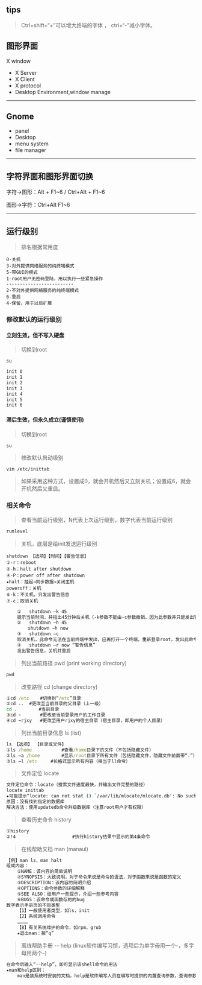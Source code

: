 ## tips

> Ctrl+shift+“+”可以增大终端的字体 ， ctrl+“-”减小字体。

## 图形界面

X window

- X Server
- X Client
- X protocol
- Desktop Environment,window manage

---

## Gnome

- panel
- Desktop
- menu system
- file manager

---

## 字符界面和图形界面切换

字符->图形：Alt	+	F1~6	/	Ctrl+Alt	+	F1~6

图形->字符：Ctrl+Alt	F1~6

---

## 运行级别

> 排名根据常用度

```
0-关机
3-对外提供网络服务的纯终端模式
5-带GUI的模式
1-root用户无密码登陆，用以执行一些紧急操作
-------------------------
2-不对外提供网络服务的纯终端模式
6-重启
4-保留，用于以后扩展
```

### 修改默认的运行级别

#### 立刻生效，但不写入硬盘

> 切换到root

```
su
```

```cmd
init 0
init 1
init 2
init 3
init 4
init 5
init 6
```

#### 滞后生效，但永久成立(谨慎使用)

> 切换到root

```
su
```

> 修改默认启动级别

```
vim /etc/inittab
```

> 如果采用这种方式，设置成0，就会开机然后又立刻关机；设置成6，就会开机然后又重启。

### 相关命令

> 查看当前运行级别，N代表上次运行级别，数字代表当前运行级别

```cmd
runlevel
```



> 关机，底层是给init发送运行级别

```
shutdown 【选项】【时间】【警告信息】
①-r：reboot
②-h：halt after shutdown
④-P：power off after shutdown
★halt：挂起→同步数据→关闭主机
poweroff：关机
⑥-k：不关机，只发出警告信息
⑦-c：取消关机
```

```cmd
	①	shutdown –k 45
	提示当前时间，并指出45分钟后关机（-k参数不能由-c参数撤销，因为此参数并只是发出警告信息，并不是真正关机）
	②	shutdown –h 45
		shutdown –h now
	③	shutdown –c
	取消关机，此命令无法在当前终端中发出，应再打开一个终端，重新登录root，发出此命令
	④	shutdown –r now “警告信息”
	发出警告信息，关机并重启
```



> 列出当前路径 pwd  (print working directory)

```cmd
pwd
```



> 改变路径 cd (change directory)

```cmd
①cd /etc	#切换到“/etc”目录
②cd ..	#更改至当前目录的父目录（上一级）
cd .		#当前目录
③cd ~		#更改至当前登录用户的工作目录
④cd ~rjxy	#更改至用户rjxy的宿主目录（宿主目录，即用户的个人目录）
```



> 列出当前目录信息 ls (list)

```cmd
ls 【选项】 【目录或文件】
①ls /home			#查看/home目录下的文件（不包括隐藏文件）
②ls –a /home		#显示/root目录下所有文件（包括隐藏文件，隐藏文件前面带“.”）
③ls –l /etc		#长格式显示所有内容（相当于ll命令）
```



> 文件定位 locate

```cmd
文件定位命令：locate（搜索文件速度最快，并输出文件完整的路径）
locate inittab
★可能提示“locate: can not stat () `/var/lib/mlocate/mlocate.db': No such file or directory”
原因：没有找到指定的数据库
解决方法：使用updatedb命令升级数据库（注意root用户才有权限）
```



> 查看历史命令 history

```cmd
①history
②!4						#执行history结果中显示的第4条命令
```



> 在线帮助文档 man (manaul)

```cmd
【例】man ls，man halt
组成内容：
	①NAME：该内容的简单说明
	②SYNOPSIS：大致说明，对于命令来说是命令的语法，对于函数来说是函数的定义
	③DESCRIPTION：该内容的简明介绍
	④OPTIONS：命令参数的详细解释
	⑤SEE ALSO：给用户一些提示，介绍一些参考内容
	⑥BUGS：该命令或函数存的的bug
数字表示手册页的不同类型
	【1】一般使用者类型，如ls，init
	【2】系统调用命令
	…………
	【8】有关系统维护的命令，如rpm，grub
	★退出man：按“q”
```



> 离线帮助手册  -- help (linux软件编写习惯，选项后为单字母用一个-，多字母用两个-)

```cmd
在命令后输入“--help”，即可显示该shell命令的用法
★man和help区别：
	man是装系统时安装的文档，help是软件编写人员在编写时提供的内置查询参数，查询参数是在程序或者命令内部，而man的查询结果在程序或命令之外，即如果系统的中缺少某条命令的文档，则man命令无法无法返回结果。
```

